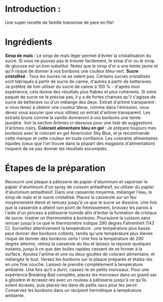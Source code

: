 # Introduction :
Une super recette de famille transmise de pere en fils!

# Ingrédients
**Sirop de maïs** : Le sirop de maïs léger permet d'éviter la cristallisation du sucre. Si vous ne pouvez pas le trouver facilement, le sirop d'or ou le sirop de glucose est un bon substitut. Notez que le sirop d'or a une teinte jaune et qu'il risque de donner à vos bonbons une couleur bleu-vert.
**Sucre cristallisé** : Tous les sucres ne se valent pas. Certains sucres cristallisés sont fabriqués à partir de sucre de canne, d'autres à partir de betteraves. Je préfère de loin utiliser du sucre de canne à 100 % - d'après mon expérience, cela donne des résultats plus fiables et plus cohérents. Si votre paquet de sucre ne le précise pas, il y a de fortes chances qu'il s'agisse de sucre de betterave ou d'un mélange des deux.
Extrait d'arôme transparent : si vous tenez à obtenir une couleur bleue, comme dans l'émission, vous devez vous assurer que vous utilisez un extrait d'arôme transparent. Les extraits bruns comme la vanille donneront à vos bonbons une teinte jaunâtre. Voir la section Arômes ci-dessous pour une liste de suggestions d'arômes clairs.
**Colorant alimentaire bleu en gel** : Je prépare toujours mes bonbons avec le colorant en gel Americolor Sky Blue, et je recommande cette marque et cette couleur en toute confiance. Les colorants alimentaires liquides (ceux que l'on trouve dans la plupart des magasins d'alimentation) risquent de ne pas donner les résultats escomptés.

# Étapes de la préparation
Recouvrir une plaque à pâtisserie de papier d'aluminium et vaporiser le papier d'aluminium d'un spray de cuisson antiadhésif, ou utiliser du papier d'aluminium antiadhésif.
Dans une casserole moyenne, mélanger l'eau, le sirop de maïs et le sucre cristallisé. Placez la casserole sur un feu moyennement élevé et remuez jusqu'à ce que le sucre se dissolve.
Une fois que la casserole a atteint son point de frémissement, brossez les parois à l'aide d'un pinceau à pâtisserie humide afin d'éviter la formation de cristaux de sucre. Insérer un thermomètre à bonbons.
Poursuivre la cuisson sans remuer jusqu'à ce que le thermomètre indique 290 degrés Fahrenheit (143 C). Surveillez attentivement la température : une température plus basse peut donner des bonbons collants, tandis qu'une température plus élevée risque de donner des bonbons verts !
Une fois la température de 290 degrés atteinte, retirez la casserole du feu et laissez-la reposer quelques instants, jusqu'à ce que des bulles rapides cessent de se former à la surface. Ajoutez l'arôme et une ou deux gouttes de colorant alimentaire, et mélangez le tout.
Versez les bonbons sur la plaque préparée et étalez-les en une fine couche. Laissez-le prendre complètement à température ambiante.
Une fois qu'il a durci, cassez-le en petits morceaux. Pour une expérience Breaking Bad complète, placez les morceaux dans un grand sac à glissière et écrasez-les avec un rouleau à pâtisserie jusqu'à ce qu'ils soient écrasés, puis placez-les dans de petits sacs pour les servir.
Conservez les bonbons dans un récipient hermétique à température ambiante.